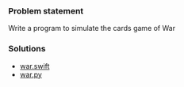 ### Problem statement

Write a program to simulate the cards game of War

### Solutions
- [war.swift](war.swift)
- [war.py](war.py)
